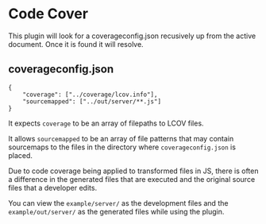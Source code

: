 # Code Cover

This plugin will look for a coverageconfig.json recusively up from the active document. Once it is found it will resolve.

## coverageconfig.json

```
{
	"coverage": ["../coverage/lcov.info"],
	"sourcemapped": ["../out/server/**.js"]
}
```

It expects `coverage` to be an array of filepaths to LCOV files.

It allows `sourcemapped` to be an array of file patterns that may contain sourcemaps to the files in the directory where `coverageconfig.json` is placed.

Due to code coverage being applied to transformed files in JS, there is often a difference in the generated files that are executed and the original source files that a developer edits.

You can view the `example/server/` as the development files and the `example/out/server/` as the generated files while using the plugin.
